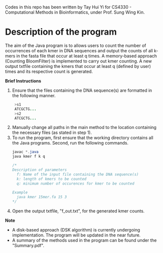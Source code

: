 Codes in this repo has been written by Tay Hui Yi for CS4330 - Computational Methods in Bioinformatics, under Prof. Sung Wing Kin.

# Description of the program
The aim of the Java program is to allows users to count the number of occurrences of each kmer in DNA sequences and output the counts of all k-mers in the fasta file that occur at least q times. A memory-based approach (Counting BloomFilter) is implemented to carry out kmer counting. A new output txtfile containing the kmers that occur at least q (defined by user) times and its respective count is generated.

**Brief Instructions**
1. Ensure that the files containing the DNA sequence(s) are formatted in the following manner.
     ```java
      >s1 
      ATCGCTG...
      >s2
      ATCGCTG...
      ```
2. Manually change all paths in the main method to the location containing the necessary files (as stated in step 1). 
3. To run the program, first ensure that the working directory contains all the Java programs. Second, run the following commands. 
      ```java
      javac *.java 
      java kmer f k q
      
      /*
      Description of parameters 
        f: Name of the input file containing the DNA sequence(s)
        k: length of kmers to be counted 
        q: minimum number of occurences for kmer to be counted 
        
      Example 
        java kmer 15mer.fa 15 3
      */
      ```
4. Open the output txtfile, "f_out.txt", for the generated kmer counts. 

**Note**
- A disk-based approach (DSK algorithm) is currently undergoing implementation. The program will be updated in the near future. 
- A summary of the methods used in the program can be found under the "Summary.pdf".
